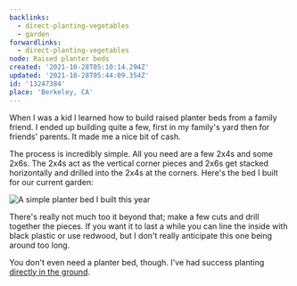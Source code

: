 ```yaml
---
backlinks:
  - direct-planting-vegetables
  - garden
forwardlinks:
  - direct-planting-vegetables
node: Raised planter beds
created: '2021-10-28T05:10:14.294Z'
updated: '2021-10-28T05:44:09.354Z'
id: '13247384'
place: 'Berkeley, CA'
---
```

When I was a kid I learned how to build raised planter beds from a family friend. I ended up building quite a few, first in my family's yard then for friends' parents. It made me a nice bit of cash.  

The process is incredibly simple. All you need are a few 2x4s and some 2x6s. The 2x4s act as the vertical corner pieces and 2x6s get stacked horizontally and drilled into the 2x4s at the corners. Here's the bed I built for our current garden: 

![](images/13247384/LpZIolwNFf.webp "A simple planter bed I built this year")

There's really not much too it beyond that; make a few cuts and drill together the pieces. If you want it to last a while you can line the inside with black plastic or use redwood, but I don't really anticipate this one being around too long. 

You don't even need a planter bed, though. I've had success planting [directly in the ground](direct-planting-vegetables.md). 

